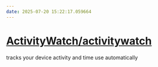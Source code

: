 ```yaml
---
date: 2025-07-20 15:22:17.059664
---
```


# [ActivityWatch/activitywatch](https://github.com/ActivityWatch/activitywatch)

tracks your device activity and time use automatically